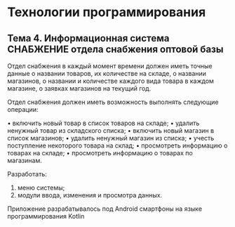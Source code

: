 # Технологии программирования
## Тема 4. Информационная система СНАБЖЕНИЕ отдела снабжения оптовой базы
Отдел снабжения в каждый момент времени должен иметь точные данные о названии товаров, их количестве на складе, о названии магазинов, о названии и количестве каждого вида товара в каждом магазине, о заявках магазинов на текущий год.
	
 Отдел снабжения должен иметь возможность выполнять следующие операции:
 
•	включить новый товар в список товаров на складе;
•	удалить ненужный товар из складского списка;
•	включить новый магазин в список магазинов;
•	удалить ненужный магазин из списка;
•	учесть поступление некоторого товара на склад;
•	просмотреть информацию о товарах на складе;
•	просмотреть информацию о товарах по магазинам.
	
 Разработать:
 
1) 	меню системы;
2) 	модули ввода, изменения и просмотра данных.

Приложение разрабатывалось под Android смартфоны на языке программирования Kotlin
